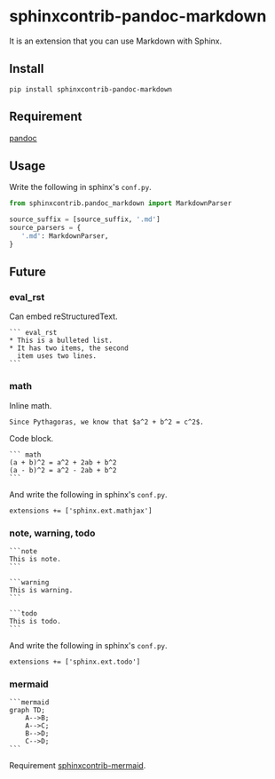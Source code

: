sphinxcontrib-pandoc-markdown
=============================

It is an extension that you can use Markdown with Sphinx.


## Install

```
pip install sphinxcontrib-pandoc-markdown
```

## Requirement

[pandoc](http://pandoc.org/)


## Usage

Write the following in sphinx's `conf.py`.

```python
from sphinxcontrib.pandoc_markdown import MarkdownParser

source_suffix = [source_suffix, '.md']
source_parsers = {
   '.md': MarkdownParser,
}
```

## Future

### eval_rst
Can embed reStructuredText.

````
``` eval_rst
* This is a bulleted list.
* It has two items, the second
  item uses two lines.
```
````

### math

Inline math.
```
Since Pythagoras, we know that $a^2 + b^2 = c^2$.
```

Code block.

````
``` math
(a + b)^2 = a^2 + 2ab + b^2
(a - b)^2 = a^2 - 2ab + b^2
```
````

And write the following in sphinx's `conf.py`.

```
extensions += ['sphinx.ext.mathjax']
```

### note, warning, todo

````
```note
This is note.
```

```warning
This is warning.
```

```todo
This is todo.
```
````

And write the following in sphinx's `conf.py`.

```
extensions += ['sphinx.ext.todo']
```

### mermaid

````
```mermaid
graph TD;
    A-->B;
    A-->C;
    B-->D;
    C-->D;
```
````

Requirement [sphinxcontrib-mermaid](https://github.com/mgaitan/sphinxcontrib-mermaid).
